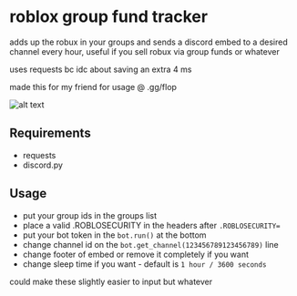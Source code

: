# roblox group fund tracker
adds up the robux in your groups and sends a discord embed to a desired channel every hour, useful if you sell robux via group funds or whatever

uses requests bc idc about saving an extra 4 ms

made this for my friend for usage @ .gg/flop

![alt text](https://i.imgur.com/UMBZlDm.png)
## Requirements
- requests
- discord.py

## Usage
- put your group ids in the groups list
- place a valid .ROBLOSECURITY in the headers after `.ROBLOSECURITY=`
- put your bot token in the `bot.run()` at the bottom
- change channel id on the `bot.get_channel(123456789123456789)` line
- change footer of embed or remove it completely if you want
- change sleep time if you want - default is `1 hour / 3600 seconds`

could make these slightly easier to input but whatever
